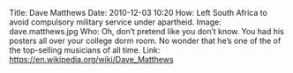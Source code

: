 Title: Dave Matthews
Date: 2010-12-03 10:20
How: Left South Africa to avoid compulsory military service under apartheid.
Image: dave.matthews.jpg
Who: Oh, don’t pretend like you don’t know. You had his posters all over your college dorm room. No wonder that he’s one of the of the top-selling musicians of all time.
Link: https://en.wikipedia.org/wiki/Dave_Matthews
